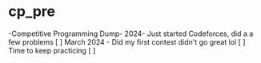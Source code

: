 # cp_pre
-Competitive Programming Dump-
2024- Just started Codeforces, did a a few problems [                 ]
March 2024 - Did my first contest didn't go great lol [                 ]
Time to keep practicing  [                 ]
